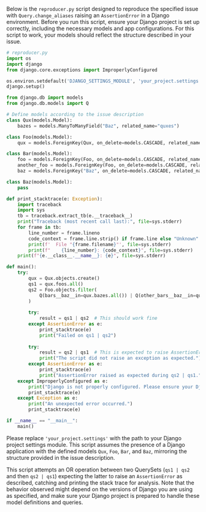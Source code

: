 Below is the `reproducer.py` script designed to reproduce the specified issue with `Query.change_aliases` raising an `AssertionError` in a Django environment. Before you run this script, ensure your Django project is set up correctly, including the necessary models and app configurations. For this script to work, your models should reflect the structure described in your issue.

```python
# reproducer.py
import os
import django
from django.core.exceptions import ImproperlyConfigured

os.environ.setdefault('DJANGO_SETTINGS_MODULE', 'your_project.settings')
django.setup()

from django.db import models
from django.db.models import Q

# Define models according to the issue description
class Qux(models.Model):
    bazes = models.ManyToManyField("Baz", related_name="quxes")

class Foo(models.Model):
    qux = models.ForeignKey(Qux, on_delete=models.CASCADE, related_name="foos")

class Bar(models.Model):
    foo = models.ForeignKey(Foo, on_delete=models.CASCADE, related_name="bars")
    another_foo = models.ForeignKey(Foo, on_delete=models.CASCADE, related_name="other_bars")
    baz = models.ForeignKey("Baz", on_delete=models.CASCADE, related_name="bars")

class Baz(models.Model):
    pass

def print_stacktrace(e: Exception):
    import traceback
    import sys
    tb = traceback.extract_tb(e.__traceback__)
    print("Traceback (most recent call last):", file=sys.stderr)
    for frame in tb:
        line_number = frame.lineno
        code_context = frame.line.strip() if frame.line else "Unknown"
        print(f'  File "{frame.filename}"', file=sys.stderr)
        print(f"    {line_number}: {code_context}", file=sys.stderr)
    print(f"{e.__class__.__name__}: {e}", file=sys.stderr)

def main():
    try:
        qux = Qux.objects.create()
        qs1 = qux.foos.all()
        qs2 = Foo.objects.filter(
            Q(bars__baz__in=qux.bazes.all()) | Q(other_bars__baz__in=qux.bazes.all())
        )
        
        try:
            result = qs1 | qs2  # This should work fine
        except AssertionError as e:
            print_stacktrace(e)
            print("Failed on qs1 | qs2")
        
        try:
            result = qs2 | qs1  # This is expected to raise AssertionError
            print("The script did not raise an exception as expected.")
        except AssertionError as e:
            print_stacktrace(e)
            print("AssertionError raised as expected during qs2 | qs1.")
    except ImproperlyConfigured as e:
        print("Django is not properly configured. Please ensure your Django settings are correctly setup.")
        print_stacktrace(e)
    except Exception as e:
        print("An unexpected error occurred.")
        print_stacktrace(e)

if __name__ == "__main__":
    main()
```

Please replace `'your_project.settings'` with the path to your Django project settings module. This script assumes the presence of a Django application with the defined models `Qux`, `Foo`, `Bar`, and `Baz`, mirroring the structure provided in the issue description.

This script attempts an OR operation between two QuerySets (`qs1 | qs2` and then `qs2 | qs1`) expecting the latter to raise an `AssertionError` as described, catching and printing the stack trace for analysis. Note that the behavior observed might depend on the versions of Django you are using as specified, and make sure your Django project is prepared to handle these model definitions and queries.